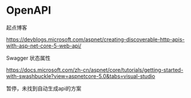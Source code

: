 # OpenAPI
起点博客

https://devblogs.microsoft.com/aspnet/creating-discoverable-http-apis-with-asp-net-core-5-web-api/



Swagger 状态属性

https://docs.microsoft.com/zh-cn/aspnet/core/tutorials/getting-started-with-swashbuckle?view=aspnetcore-5.0&tabs=visual-studio



暂停，未找到自动生成api的方案